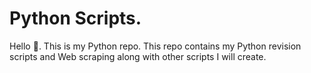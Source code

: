 # Python Scripts.
Hello :wave:. This is my Python repo. This repo contains my Python revision scripts and Web scraping along with other scripts I will create.

